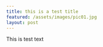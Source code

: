 ```yaml
---
title: this is a test title
featured: /assets/images/pic01.jpg
layout: post
---
```


<p>This is test text</p>
